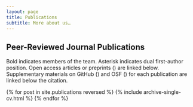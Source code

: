 ```yaml
---
layout: page
title: Publications
subtitle: More about us…
---
```


## Peer-Reviewed Journal Publications
 
Bold indicates members of the team.
Asterisk indicates dual first-author position. Open access articles or
preprints <nobr>(<i class="ai ai-fw ai-open-access-square"></i>)</nobr> are
linked below. Supplementary materials on GitHub <nobr>(<i class="fa fa-github"
aria-hidden="true"></i>)</nobr> and OSF <nobr>(<i class="ai ai-fw
ai-osf"></i>)</nobr> for each publication are linked below the citation.


{% for post in site.publications reversed %}
    {% include archive-single-cv.html %}
{% endfor %}
